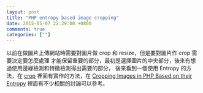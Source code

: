 ```yaml
---
layout: post
title: "PHP entropy based image cropping"
date: 2015-05-07 22:29:00 +0800
comments: true
categories: [""]
---
```



<!-- more -->


以前在做圖片上傳網站時需要對圖片做 crop 和 resize，但是要對圖片作 crop 需要決定要怎麼處理
才能保留重要的部分，最初是選擇圖片的中央部分，後來有想過使用邊緣檢測和特徵檢測得出需要的部分，
後來看到一個使用 Entropy 的方法，在 [crop] 裡面有實作的方法，在 [Cropping Images in PHP Based on their Entropy] 
裡面有不少相關的討論可以參考。





[Cropping Images in PHP Based on their Entropy]:http://www.reddit.com/r/programming/comments/1wz2e4/cropping_images_in_php_based_on_their_entropy/
[crop]:https://github.com/stojg/crop